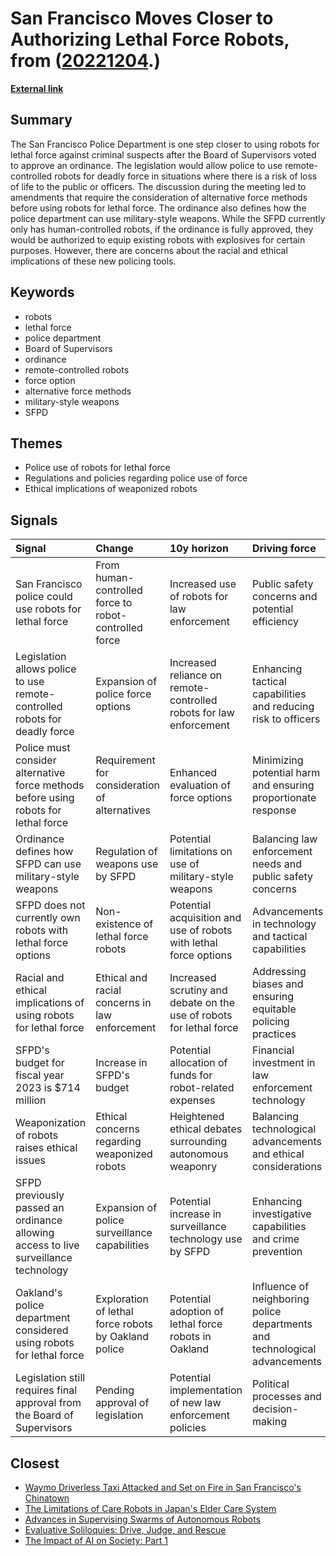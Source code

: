 # __San Francisco Moves Closer to Authorizing Lethal Force Robots__, from ([20221204](https://kghosh.substack.com/p/20221204).)

__[External link](https://www.axios.com/local/san-francisco/2022/11/30/san-francisco-police-robot-lethal-force-ordinance?utm_source=newsletter&utm_medium=email&utm_campaign=newsletter_axioslocal_sanfrancisco&stream=top)__



## Summary

The San Francisco Police Department is one step closer to using robots for lethal force against criminal suspects after the Board of Supervisors voted to approve an ordinance. The legislation would allow police to use remote-controlled robots for deadly force in situations where there is a risk of loss of life to the public or officers. The discussion during the meeting led to amendments that require the consideration of alternative force methods before using robots for lethal force. The ordinance also defines how the police department can use military-style weapons. While the SFPD currently only has human-controlled robots, if the ordinance is fully approved, they would be authorized to equip existing robots with explosives for certain purposes. However, there are concerns about the racial and ethical implications of these new policing tools.

## Keywords

* robots
* lethal force
* police department
* Board of Supervisors
* ordinance
* remote-controlled robots
* force option
* alternative force methods
* military-style weapons
* SFPD

## Themes

* Police use of robots for lethal force
* Regulations and policies regarding police use of force
* Ethical implications of weaponized robots

## Signals

| Signal                                                                              | Change                                                | 10y horizon                                                         | Driving force                                                              |
|:------------------------------------------------------------------------------------|:------------------------------------------------------|:--------------------------------------------------------------------|:---------------------------------------------------------------------------|
| San Francisco police could use robots for lethal force                              | From human-controlled force to robot-controlled force | Increased use of robots for law enforcement                         | Public safety concerns and potential efficiency                            |
| Legislation allows police to use remote-controlled robots for deadly force          | Expansion of police force options                     | Increased reliance on remote-controlled robots for law enforcement  | Enhancing tactical capabilities and reducing risk to officers              |
| Police must consider alternative force methods before using robots for lethal force | Requirement for consideration of alternatives         | Enhanced evaluation of force options                                | Minimizing potential harm and ensuring proportionate response              |
| Ordinance defines how SFPD can use military-style weapons                           | Regulation of weapons use by SFPD                     | Potential limitations on use of military-style weapons              | Balancing law enforcement needs and public safety concerns                 |
| SFPD does not currently own robots with lethal force options                        | Non-existence of lethal force robots                  | Potential acquisition and use of robots with lethal force options   | Advancements in technology and tactical capabilities                       |
| Racial and ethical implications of using robots for lethal force                    | Ethical and racial concerns in law enforcement        | Increased scrutiny and debate on the use of robots for lethal force | Addressing biases and ensuring equitable policing practices                |
| SFPD's budget for fiscal year 2023 is $714 million                                  | Increase in SFPD's budget                             | Potential allocation of funds for robot-related expenses            | Financial investment in law enforcement technology                         |
| Weaponization of robots raises ethical issues                                       | Ethical concerns regarding weaponized robots          | Heightened ethical debates surrounding autonomous weaponry          | Balancing technological advancements and ethical considerations            |
| SFPD previously passed an ordinance allowing access to live surveillance technology | Expansion of police surveillance capabilities         | Potential increase in surveillance technology use by SFPD           | Enhancing investigative capabilities and crime prevention                  |
| Oakland's police department considered using robots for lethal force                | Exploration of lethal force robots by Oakland police  | Potential adoption of lethal force robots in Oakland                | Influence of neighboring police departments and technological advancements |
| Legislation still requires final approval from the Board of Supervisors             | Pending approval of legislation                       | Potential implementation of new law enforcement policies            | Political processes and decision-making                                    |

## Closest

* [Waymo Driverless Taxi Attacked and Set on Fire in San Francisco's Chinatown](3af61c0b34c49371a1361fff0ff71634)
* [The Limitations of Care Robots in Japan's Elder Care System](ac120c377b70b80fe25a6cce1d0b7fe6)
* [Advances in Supervising Swarms of Autonomous Robots](6dd300585482d1bda14bc77899469c10)
* [Evaluative Soliloquies: Drive, Judge, and Rescue](b9ea5ee9727124d32792361b15af2499)
* [The Impact of AI on Society: Part 1](cf119665e47c7434e3e3c54dbbc585e3)